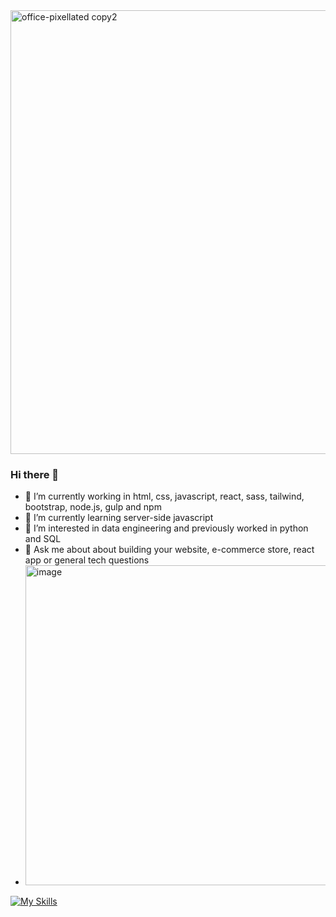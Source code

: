 
<!--![ascii-art (4)](https://github.com/user-attachments/assets/6253d498-8f5f-4d0d-b842-36782971dd02)-->
<img width="2100" height="710" alt="office-pixellated copy2" src="https://github.com/user-attachments/assets/701e010f-5475-4498-9d71-75b838a8b9f3" />

### Hi there 👋
- 🔭 I’m currently working in html, css, javascript, react, sass, tailwind, bootstrap, node.js, gulp and npm
- 🌱 I’m currently learning server-side javascript
- 🤔 I’m interested in data engineering and previously worked in python and SQL
- 💬 Ask me about about building your website, e-commerce store, react app or general tech questions
- <img width="512" height="512" alt="image" src="https://github.com/user-attachments/assets/cee3e8a4-900d-4045-8885-df36f630ea76" />
 
<!--
**kdinosaur/kdinosaur** is a ✨ _special_ ✨ repository because its `README.md` (this file) appears on your GitHub profile.

Here are some ideas to get you started:

- 🔭 I’m currently working on ...
- 🌱 I’m currently learning ...
- 👯 I’m looking to collaborate on ...
- 🤔 I’m looking for help with ...
- 💬 Ask me about ...
- 📫 How to reach me: ...
- 😄 Pronouns: ...
- ⚡ Fun fact: ...
-->
[![My Skills](https://skillicons.dev/icons?i=html,css,tailwind,gulp,nodejs,mysql,npm,sass,flask,heroku,jquery,bootstrap,azure,react,bootstrap,cloudflare,fediverse,py,webstorm,github,&perline=7)](https://skillicons.dev)
